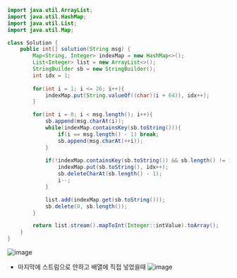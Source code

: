 ```java
import java.util.ArrayList;
import java.util.HashMap;
import java.util.List;
import java.util.Map;

class Solution {
    public int[] solution(String msg) {
        Map<String, Integer> indexMap = new HashMap<>();
        List<Integer> list = new ArrayList<>();
        StringBuilder sb = new StringBuilder();
        int idx = 1;
 
        for(int i = 1; i <= 26; i++){
            indexMap.put(String.valueOf((char)(i + 64)), idx++);
        }

        for(int i = 0; i < msg.length(); i++){
            sb.append(msg.charAt(i));
            while(indexMap.containsKey(sb.toString())){
                if(i == msg.length() - 1) break;
                sb.append(msg.charAt(++i));
            }
            
            if(!indexMap.containsKey(sb.toString()) && sb.length() != 1){
                indexMap.put(sb.toString(), idx++);
                sb.deleteCharAt(sb.length() - 1);
                i--;
            }

            list.add(indexMap.get(sb.toString()));
            sb.delete(0, sb.length());
        }

        return list.stream().mapToInt(Integer::intValue).toArray();
    }
}
```
![image](https://github.com/koreaIT-study/programmers/assets/92290312/e9294c7d-b24f-42a0-9681-9bf5bfa1fde2)

+ 마지막에 스트림으로 안하고 배열에 직접 넣었을때
![image](https://github.com/koreaIT-study/programmers/assets/92290312/83f62980-3039-4fa5-88f2-8b1cfd766588)

